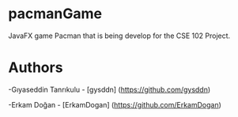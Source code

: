 # pacmanGame

 JavaFX game Pacman that is being develop for the CSE 102 Project.
 
 # Authors
 
 -Gıyaseddin Tanrıkulu - [gysddn] (https://github.com/gysddn)

 -Erkam Doğan -  [ErkamDogan] (https://github.com/ErkamDogan)
